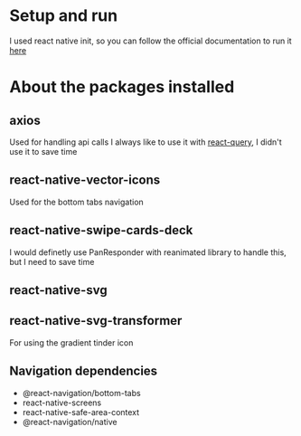 # Setup and run
I used react native init, so you can follow the official documentation to run it [here](https://reactnative.dev/docs/environment-setup)


# About the packages installed

## axios
Used for handling api calls
I always like to use it with [react-query](https://react-query.tanstack.com/), I didn't use it to save time

## react-native-vector-icons
Used for the bottom tabs navigation

## react-native-swipe-cards-deck
I would definetly use PanResponder with reanimated library to handle this, but I need to save time

## react-native-svg
## react-native-svg-transformer
For using the gradient tinder icon

## Navigation dependencies
- @react-navigation/bottom-tabs
- react-native-screens 
- react-native-safe-area-context
- @react-navigation/native

